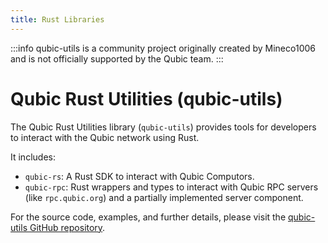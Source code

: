 ```yaml
---
title: Rust Libraries
---
```


:::info
qubic-utils is a community project originally created by Mineco1006 and is not officially supported by the Qubic team.
:::

# Qubic Rust Utilities (qubic-utils)

The Qubic Rust Utilities library (`qubic-utils`) provides tools for developers to interact with the Qubic network using Rust.

It includes:
- `qubic-rs`: A Rust SDK to interact with Qubic Computors.
- `qubic-rpc`: Rust wrappers and types to interact with Qubic RPC servers (like `rpc.qubic.org`) and a partially implemented server component.

For the source code, examples, and further details, please visit the [qubic-utils GitHub repository](https://github.com/Mineco1006/qubic-utils). 